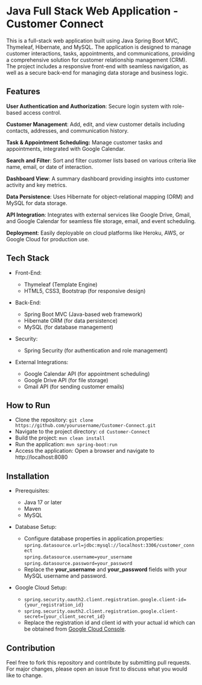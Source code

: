 # Java Full Stack Web Application - Customer Connect
This is a full-stack web application built using Java Spring Boot MVC, Thymeleaf, Hibernate, and MySQL. 
The application is designed to manage customer interactions, tasks, appointments, and communications, providing a comprehensive solution for customer relationship management (CRM).
The project includes a responsive front-end with seamless navigation, as well as a secure back-end for managing data storage and business logic.

## Features 
__User Authentication and Authorization__: Secure login system with role-based access control.  

__Customer Management__: Add, edit, and view customer details including contacts, addresses, and communication history.  
 
__Task & Appointment Scheduling:__ Manage customer tasks and appointments, integrated with Google Calendar.  

__Search and Filter__: Sort and filter customer lists based on various criteria like name, email, or date of interaction.  

__Dashboard View__: A summary dashboard providing insights into customer activity and key metrics.  

__Data Persistence__: Uses Hibernate for object-relational mapping (ORM) and MySQL for data storage.  

__API Integration__: Integrates with external services like Google Drive, Gmail, and Google Calendar for seamless file storage, email, and event scheduling.
 
__Deployment__: Easily deployable on cloud platforms like Heroku, AWS, or Google Cloud for production use.  

## Tech Stack
- Front-End:
  - Thymeleaf (Template Engine)
  - HTML5, CSS3, Bootstrap (for responsive design)
  
- Back-End:
  - Spring Boot MVC (Java-based web framework)
  - Hibernate ORM (for data persistence)
  - MySQL (for database management)
    
- Security:
  - Spring Security (for authentication and role management)
    
- External Integrations:
  - Google Calendar API (for appointment scheduling)
  - Google Drive API (for file storage)
  - Gmail API (for sending customer emails)

## How to Run
- Clone the repository:
`git clone https://github.com/yourusername/Customer-Connect.git`
- Navigate to the project directory:
`cd Customer-Connect`
- Build the project:
`mvn clean install`
- Run the application:
`mvn spring-boot:run`
- Access the application: Open a browser and navigate to http://localhost:8080

## Installation
- Prerequisites:
  - Java 17 or later
  - Maven
  - MySQL
  
- Database Setup:
  - Configure database properties in application.properties:  
  `spring.datasource.url=jdbc:mysql://localhost:3306/customer_connect`  
  `spring.datasource.username=your_username`  
  `spring.datasource.password=your_password`   
  - Replace the __your_username__ and __your_password__ fields with your MySQL username and password.  

 - Google Cloud Setup:  
   - `spring.security.oauth2.client.registration.google.client-id={your_registration_id}`
   - `spring.security.oauth2.client.registration.google.client-secret={your_client_secret_id}`
   - Replace the registration id and client id with your actual id which can be obtained from [Google Cloud Console](https://console.cloud.google.com/apis/credentials/consent?project=watchful-bonus-434316-h4).

 ## Contribution
  Feel free to fork this repository and contribute by submitting pull requests. For major changes, please open an issue first to discuss what you would like to change.

